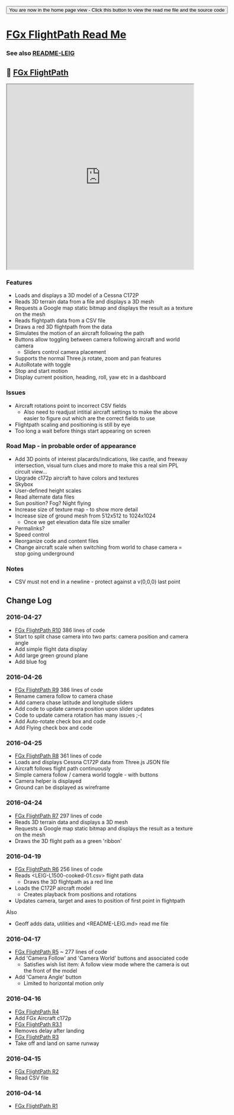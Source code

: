 <span style=display:none; >
[You are now in a GitHub source code view - click this link to view the home page]( http://fgx.github.io/sandbox/flightpath#readme.md "View file as a web page." )
</span>
<input type=button onclick=window.location.href='https://github.com/fgx/fgx.github.io/tree/master/sandbox/flightpath/'; 
value='You are now in the home page view - Click this button to view the read me file and the source code' >

[FGx FlightPath Read Me]( http://fgx.github.io/sandbox/flightpath/index.html#readme.md )
===

### See also [README-LEIG]( http://fgx.github.io/sandbox/flightpath/index.html#README-LEIG.md )


## &#128279; [FGx FlightPath]( http://fgx.github.io/sandbox/flightpath/ )

<iframe src=http://fgx.github.io/sandbox/flightpath/index.html width=100% height=500px ></iframe>

### Features 

* Loads and displays a 3D model of a Cessna C172P
* Reads 3D terrain data from a file and displays a 3D mesh
* Requests a Google map static bitmap and displays the result as a texture on the mesh
* Reads flightpath data from a CSV file
* Draws a red 3D flightpath from the data
* Simulates the motion of an aircraft following the path
* Buttons allow toggling between camera following aircraft and world camera
	* Sliders control camera placement
* Supports the normal Three.js rotate, zoom and pan features
* AutoRotate with toggle
* Stop and start motion
* Display current position, heading, roll, yaw etc in a dashboard

### Issues 

* Aircraft rotations point to incorrect CSV fields 
	* Also need to readjust intitial aircraft settings to make the above easier to figure out which are the correct fields to use
* Flightpath scaling and positioning is still by eye
* Too long a wait before things start appearing on screen



### Road Map - in probable order of appearance

* Add 3D points of interest placards/indications, like castle, and freeway intersection, visual turn clues and more to make this a real sim PPL circuit view...
* Upgrade c172p aircraft to have colors and textures
* Skybox
* User-defined height scales
* Read alternate data files
* Sun position? Fog? Night flying
* Increase size of texture map - to show more detail
* Increase size of ground mesh from 512x512 to 1024x1024
	* Once we get elevation data file size smaller
* Permalinks?
* Speed control
* Reorganize code and content files
* Change aircraft scale when switching from world to chase camera = stop going underground 

### Notes

* CSV must not end in a newline - protect against a v(0,0,0) last point


## Change Log

### 2016-04-27

* [FGx FlightPath R10]( fgx-flightpath-r10.html ) 386 lines of code
* Start to split chase camera into two parts: camera position and camera angle
* Add simple flight data display
* Add large green ground plane
* Add blue fog

### 2016-04-26

* [FGx FlightPath R9]( fgx-flightpath-r9.html ) 386 lines of code
* Rename camera follow to camera chase
* Add camera chase latitude and longitude sliders
* Add code to update camera position upon slider updates
* Code to update camera rotation has many issues ;-(
* Add Auto-rotate check box and code
* Add Flying check box and code

### 2016-04-25

* [FGx FlightPath R8]( fgx-flightpath-r8.html ) 361 lines of code
* Loads and displays Cessna C172P data from Three.js JSON file
* Aircraft follows flight path continuously
* Simple camera follow / camera world toggle - with buttons
* Camera helper is displayed
* Ground can be displayed as wireframe

### 2016-04-24

* [FGx FlightPath R7]( fgx-flightpath-r7.html ) 297 lines of code
* Reads 3D terrain data and displays a 3D mesh
* Requests a Google map static bitmap and displays the result as a texture on the mesh
* Draws the 3D flight path as a green 'ribbon'
 

### 2016-04-19

* [FGx FlightPath R6]( fgx-flightpath-r6.html ) 256 lines of code
* Reads <LEIG-L1500-cooked-01.csv> flight path data
	* Draws the 3D flightpath as a red line
* Loads the C172P aircraft model
	* Creates playback from positions and rotations
* Updates camera, target and axes to position of first point in flightpath

Also
* Geoff adds data, utilities and <README-LEIG.md> read me file


### 2016-04-17

* [FGx FlightPath R5]( fgx-flightpath-r5.html ) ~ 277 lines of code
* Add 'Camera Follow' and 'Camera World' buttons and associated code
	* Satisfies wish list item: A follow view mode where the camera is out the front of the model
* Add 'Camera Angle' button
	* Limited to horizontal motion only

### 2016-04-16

* [FGx FlightPath R4]( fgx-flightpath-r4.html )
* Add FGx Aircraft c172p
* [FGx FlightPath R3.1]( fgx-flightpath-r3.html )
* Removes delay after landing
* [FGx FlightPath R3]( fgx-flightpath-r3.html )
* Take off and land on same runway


### 2016-04-15

* [FGx FlightPath R2]( fgx-flightpath-r2.html )
* Read CSV file

### 2016-04-14

* [FGx FlightPath R1]( fgx-flightpath-r1.html )
